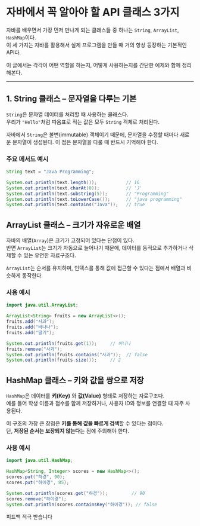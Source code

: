 # 자바에서 꼭 알아야 할 API 클래스 3가지

자바를 배우면서 가장 먼저 만나게 되는 클래스들 중 하나는 `String`, `ArrayList`, `HashMap`이다.  
이 세 가지는 자바를 활용해서 실제 프로그램을 만들 때 거의 항상 등장하는 기본적인 API다.

이 글에서는 각각이 어떤 역할을 하는지, 어떻게 사용하는지를 간단한 예제와 함께 정리해본다.

---

## 1. String 클래스 – 문자열을 다루는 기본

`String`은 문자열 데이터를 처리할 때 사용하는 클래스다.  
우리가 `"Hello"`처럼 따옴표로 적는 값은 모두 `String` 객체로 처리된다.

자바에서 `String`은 불변(immutable) 객체이기 때문에, 문자열을 수정할 때마다 새로운 문자열이 생성된다. 이 점은 문자열을 다룰 때 반드시 기억해야 한다.

### 주요 메서드 예시
```java
String text = "Java Programming";

System.out.println(text.length());           // 16
System.out.println(text.charAt(0));          // 'J'
System.out.println(text.substring(5));       // "Programming"
System.out.println(text.toLowerCase());      // "java programming"
System.out.println(text.contains("Java"));   // true

```

## ArrayList 클래스 – 크기가 자유로운 배열

자바의 배열(`Array`)은 크기가 고정되어 있다는 단점이 있다.  
반면 `ArrayList`는 크기가 자동으로 늘어나기 때문에, 데이터를 동적으로 추가하거나 삭제할 수 있는 유연한 자료구조다.

`ArrayList`는 순서를 유지하며, 인덱스를 통해 값에 접근할 수 있다는 점에서 배열과 비슷하게 동작한다.

### 사용 예시
```java
import java.util.ArrayList;

ArrayList<String> fruits = new ArrayList<>();
fruits.add("사과");
fruits.add("바나나");
fruits.add("딸기");

System.out.println(fruits.get(1));     // 바나나
fruits.remove("사과");
System.out.println(fruits.contains("사과"));  // false
System.out.println(fruits.size());     // 2

```

## HashMap 클래스 – 키와 값을 쌍으로 저장

`HashMap`은 데이터를 **키(Key)** 와 **값(Value)** 형태로 저장하는 자료구조다.  
예를 들어 학생 이름과 점수를 함께 저장하거나, 사용자 ID와 정보를 연결할 때 자주 사용된다.

이 구조의 가장 큰 장점은 **키를 통해 값을 빠르게 검색**할 수 있다는 점이다.  
단, **저장된 순서는 보장되지 않는다**는 점에 주의해야 한다.

### 사용 예시
```java
import java.util.HashMap;

HashMap<String, Integer> scores = new HashMap<>();
scores.put("하경", 90);
scores.put("하이경", 85);

System.out.println(scores.get("하경"));         // 90
scores.remove("하이경");
System.out.println(scores.containsKey("하이경")); // false

```

피드백 적극 받습니다
